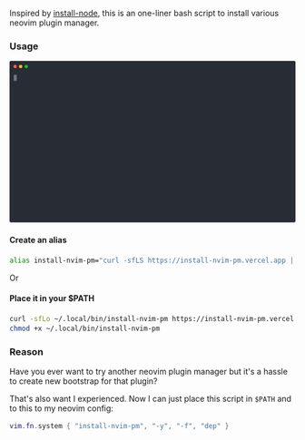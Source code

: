 Inspired by [install-node](https://github.com/vercel/install-node), this is an one-liner bash script to install various neovim plugin manager.

### Usage

<img src="./demo/install-paq.svg" width="640" alt="Demo" />

#### Create an alias

```bash
alias install-nvim-pm="curl -sfLS https://install-nvim-pm.vercel.app | bash -s --"
```

Or

#### Place it in your $PATH

```bash
curl -sfLo ~/.local/bin/install-nvim-pm https://install-nvim-pm.vercel.app
chmod +x ~/.local/bin/install-nvim-pm
```

### Reason

Have you ever want to try another neovim plugin manager but it's a hassle to create new bootstrap for that plugin?

That's also want I experienced. Now I can just place this script in `$PATH` and to this to my neovim config:

```lua
vim.fn.system { "install-nvim-pm", "-y", "-f", "dep" }
```
